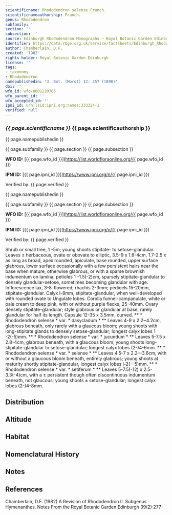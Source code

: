 ```yaml
---
scientificname: Rhododendron selense Franch.
scientificnameauthorship: Franch.
genus: Rhododendron
subfamily: ''
section: ''
subsection: ''
source: Edinburgh Rhododendron Monographs – Royal Botanic Garden Edinburgh
identifier: https://data.rbge.org.uk/service/factsheets/Edinburgh_Rhododendron_Monographs.xhtml
author: Chamberlain, D.F.
created: '1982'
rights holder: Royal Botanic Garden Edinburgh
license: ''
tags:
- taxonomy
- Rhododendron
namepublishedin: 'J. Bot. (Morot) 12: 257 (1898)'
doi: ''
wfo_id: wfo-0001220765
wfo_parent_id: ''
wfo_accepted_id: ''
ipni_id: urn:lsid:ipni.org:names:333324-1
verified: null
---
```

### _{{ page.scientificname }}_ {{ page.scientificauthorship }}
 {{ page.namepublishedin }}

{{ page.subfamily }} {{ page.section }} {{ page.subsection }}

**WFO ID:** [{{ page.wfo_id }}](https://list.worldfloraonline.org/{{ page.wfo_id }})

**IPNI ID:** [{{ page.ipni_id }}](https://www.ipni.org/n/{{ page.ipni_id }})

Verified by: {{ page.verified }}

 {{ page.namepublishedin }}

{{ page.subfamily }} {{ page.section }} {{ page.subsection }}

**WFO ID:** [{{ page.wfo_id }}](https://list.worldfloraonline.org/{{ page.wfo_id }})

**IPNI ID:** [{{ page.ipni_id }}](https://www.ipni.org/n/{{ page.ipni_id }})

Verified by: {{ page.verified }}



Shrub or small tree, 1 -5m; young shoots stipitate- to setose-glandular. Leaves ± herbaceous, ovate or obovate to elliptic, 3.5-9 x 1.8-4cm, 1.7-2.5 x as long as broad, apex rounded, apiculate, base rounded, upper surface glabrous, lower surface occasionally with a few persistent hairs near the base when mature, otherwise glabrous, or with a sparse brownish indumentum on lamina; petioles 1 -1.5(-2)cm, sparsely stipitate-glandular to densely glandular-setose, sometimes becoming glandular with age. Inflorescence lax, 3-8-flowered; rhachis 2-3mm; pedicels 15-20mm, stipitate-glandular. Calyx l-8mm, stipitate-glandular, when well-developed with rounded ovate to Ungulate lobes. Corolla funnel-campanulate, white or pale cream to deep pink, with or without purple flecks, 25-40mm. Ovary densely stipitate-glandular; style glabrous or glandular at base, rarely glandular for half its length. Capsule 12-35 x 3.5mm, curved. ** * Rhododendron selense * var. * dasycladum * ** Leaves 4-9 x 2.2~4.2cm, glabrous beneath, only rarely with a glaucous bloom; young shoots with long-stipitate glands to densely setose-glandular; longest calyx lobes 1 -2(-5)mm. ** * Rhododendron selense * var. * jucundum * ** Leaves 5-7.5 x 2.8-4cm, glabrous beneath, with a glaucous bloom; young shoots long-stipitate-glandular to setose-glandular; longest calyx lobes (2-)4-6mm. ** * Rhododendron selense * var. * selense * ** Leaves 4.5-7 x 2.2—3.6cm, with or without a glaucous bloom beneath, entirely glabrous; young shoots at maturity shortly stipitate-glandular, longest calyx lobes l-2(—5)mm. ** * Rhododendron selense * var. * setiferum * ** Leaves 5-7.5(-12) x 2.5-3.3(-4)cm, with a ± persistent though often discontinuous indumentum beneath, not glaucous; young shoots ± setose-glandular; longest calyx lobes (2-)4-8mm.

## Distribution


## Altitude


## Habitat


## Nomenclatural History

                       
## Notes


## References

Chamberlain, D.F. (1982) A Revision of Rhododendron II. Subgenus Hymenanthes. Notes From the Royal Botanic Garden Edinburgh 39(2):277

